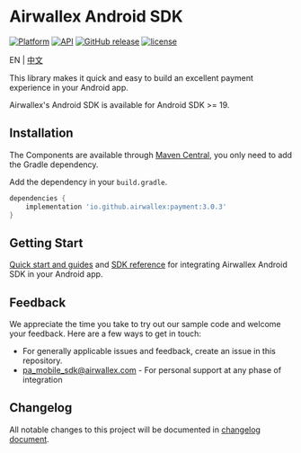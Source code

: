 # Airwallex Android SDK
[![Platform](https://img.shields.io/badge/platform-android-green.svg)](http://developer.android.com/index.html)
[![API](https://img.shields.io/badge/API-19%2B-brightgreen.svg?style=flat)](https://android-arsenal.com/api?level=19)
[![GitHub release](https://img.shields.io/github/release/airwallex/airwallex-payment-android.svg)](https://github.com/airwallex/airwallex-payment-android/releases)
[![license](https://img.shields.io/badge/license-MIT%20License-00AAAA.svg)](https://github.com/airwallex/airwallex-payment-android/blob/develop/LICENSE)

EN | [中文](./README-zh.md)

This library makes it quick and easy to build an excellent payment experience in your Android app.

Airwallex's Android SDK is available for Android SDK >= 19.

## Installation
The Components are available through [Maven Central](https://repo1.maven.org/maven2/io/github/airwallex/), you only need to add the Gradle dependency.

Add the dependency in your `build.gradle`.
```groovy
dependencies {
    implementation 'io.github.airwallex:payment:3.0.3'
}
```

## Getting Start
[Quick start and guides](GUIDE.md) and [SDK reference](https://airwallex.github.io/airwallex-payment-android/) for integrating Airwallex Android SDK in your Android app.

## Feedback
We appreciate the time you take to try out our sample code and welcome your feedback. Here are a few ways to get in touch:

* For generally applicable issues and feedback, create an issue in this repository.
* [pa_mobile_sdk@airwallex.com](mailto:pa_mobile_sdk@airwallex.com) - For personal support at any phase of integration

## Changelog
All notable changes to this project will be documented in [changelog document](CHANGELOG.md).